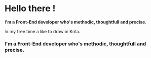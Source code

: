 # Hello there !

**I'm a Front-End developer who's methodic, thoughtfull and precise.**

In my free time a like to draw in Krita.

<h3 style='font-size: 16px'>I'm a Front-End developer who's methodic, thoughtfull and precise.</h3>
